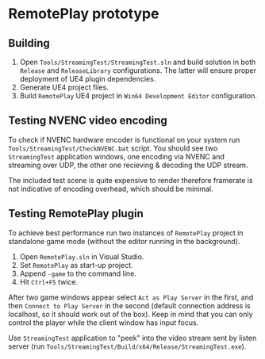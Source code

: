 # RemotePlay prototype

## Building

1. Open `Tools/StreamingTest/StreamingTest.sln` and build solution in both `Release` and `ReleaseLibrary` configurations. The latter will ensure proper deployment of UE4 plugin dependencies.
2. Generate UE4 project files.
3. Build `RemotePlay` UE4 project in `Win64 Development Editor` configuration.

## Testing NVENC video encoding

To check if NVENC hardware encoder is functional on your system run `Tools/StreamingTest/CheckNVENC.bat` script. You should see two `StreamingTest` application windows, one encoding via NVENC and streaming over UDP, the other one recieving & decoding the UDP stream.

The included test scene is quite expensive to render therefore framerate is not indicative of encoding overhead, which should be minimal.

## Testing RemotePlay plugin

To achieve best performance run two instances of `RemotePlay` project in standalone game mode (without the editor running in the background).

1. Open `RemotePlay.sln` in Visual Studio.
2. Set `RemotePlay` as start-up project.
3. Append `-game` to the command line.
4. Hit `Ctrl+F5` twice.

After two game windows appear select `Act as Play Server` in the first, and then `Connect to Play Server` in the second (default connection address is localhost, so it should work out of the box). Keep in mind that you can only control the player while the client window has input focus.

Use `StreamingTest` application to "peek" into the video stream sent by listen server (run `Tools/StreamingTest/Build/x64/Release/StreamingTest.exe`).
